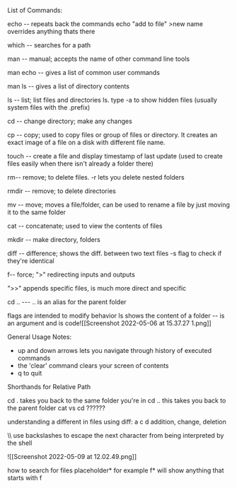 List of Commands:

echo -- repeats back the commands
echo "add to file" >new name overrides anything thats there 

which -- searches for a path

man -- manual; accepts the name of other command line tools

man echo -- gives a list of common user commands 

man ls -- gives a list of directory contents 

ls -- list; list files and directories ls. type -a to show hidden files (usually system files with the .prefix)

cd -- change directory; make any changes 

cp -- copy; used to copy files or group of files or directory. It creates an exact image of a file on a disk with different file name.

touch -- create a file and display timestamp of last update (used to create files easily when there isn't already a folder there)

rm--  remove; to delete files. -r lets you delete nested folders

rmdir -- remove; to delete directories

mv -- move; moves a file/folder, can be used to rename a file by just moving it to the same folder

cat -- concatenate; used to view the contents of files

mkdir -- make directory, folders

diff -- difference; shows the diff. between two text files -s flag to check if they're identical 

f-- force;
">" redirecting inputs and outputs

">>" appends specific files, is much more direct and specific 

cd ..  --- .. is an alias for the parent folder

flags are intended to modify behavior 
ls shows the content of a folder -- is an argument and is code![[Screenshot 2022-05-06 at 15.37.27 1.png]]

General Usage Notes:

*  up and down arrows lets you navigate through history of executed commands
* the 'clear' command clears your screen of contents
* q to quit 



Shorthands for Relative Path

cd . takes you back to the same folder you're in
cd .. this takes you back to the parent folder
cat vs cd ?????? 


understanding a different in files using diff:
a c d 
addition, change, deletion

\\\ use backslashes to escape the next character from being interpreted by the shell

![[Screenshot 2022-05-09 at 12.02.49.png]]

how to search for files placeholder* for example f* will show anything that starts with f